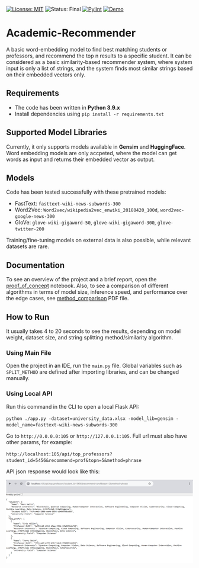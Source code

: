 [![License: MIT](https://img.shields.io/badge/License-MIT-blueviolet.svg)](https://opensource.org/licenses/MIT)
![Status: Final](https://img.shields.io/badge/Status-Final-yellowgreen.svg)
[![Pylint](https://img.shields.io/badge/PyLint-9.6/10-brightgreen.svg)](https://github.com/armiro/Academic-Recommender/actions/workflows/pylint.yml)
[![Demo](https://img.shields.io/badge/Demo-Proof%20of%20Concept-e67e22.svg)](./proof_of_concept.ipynb)
# Academic-Recommender

A basic word-embedding model to find best matching students or professors, and recommend the top n results
to a specific student. It can be considered as a basic similarity-based recommender system, where system
input is only a list of strings, and the system finds most similar strings based on their embedded
vectors only.

## Requirements
- The code has been written in **Python 3.9.x**
- Install dependencies using `pip install -r requirements.txt`

## Supported Model Libraries
Currently, it only supports models available in **Gensim** and **HuggingFace**. Word embedding models are
only accpeted, where the model can get words as input and returns their embedded vector as output.

## Models
Code has been tested successfully with these pretrained models:
- FastText: `fasttext-wiki-news-subwords-300`
- Word2Vec: `Word2vec/wikipedia2vec_enwiki_20180420_100d`, `word2vec-google-news-300`
- GloVe: `glove-wiki-gigaword-50`, `glove-wiki-gigaword-300`, `glove-twitter-200`

Training/fine-tuning models on external data is also possible, while relevant datasets are rare.

## Documentation
To see an overview of the project and a brief report, open the [proof_of_concept](./proof_of_concept.ipynb) 
notebook. Also, to see a comparison of different algorithms in terms of model size, inference speed, and 
performance over the edge cases, see [method_comparison](./method_comparison_cases.pdf) PDF file.

## How to Run
It usually takes 4 to 20 seconds to see the results, depending on model weight, dataset size, and 
string splitting method/similarity algorithm.
### Using Main File
Open the project in an IDE, run the `main.py` file. Global variables such as `SPLIT_METHOD` are defined 
after importing libraries, and can be changed manually.

### Using Local API
Run this command in the CLI to open a local Flask API:

`python ./app.py -dataset=university_data.xlsx -model_lib=gensim -model_name=fasttext-wiki-news-subwords-300`

Go to `http://0.0.0.0:105` or `http://127.0.0.1:105`. Full url must also have other params, for example:

`http://localhost:105/api/top_professors?student_id=5456&recommend=prof&topn=5&method=phrase`

API json response would look like this:

![example api screenshot](./example_response.png)
